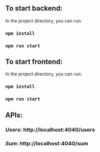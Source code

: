 ## To start backend:

In the project directory, you can run:

### `npm install`
### `npm run start`

## To start frontend:

In the project directory, you can run:

### `npm install`
### `npm run start`

## APIs:
### *Users*: http://localhost:4040/users
### *Sum*: http://localhost:4040/sum